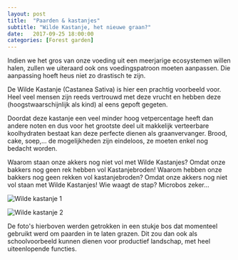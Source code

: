 ```yaml
---
layout: post
title:  "Paarden & kastanjes"
subtitle: "Wilde Kastanje, het nieuwe graan?"
date:   2017-09-25 18:00:00
categories: [Forest garden]
---
```


Indien we het gros van onze voeding uit een meerjarige ecosystemen willen halen, zullen we uiteraard ook ons voedingspatroon moeten aanpassen. Die aanpassing hoeft heus niet zo drastisch te zijn. 

De Wilde Kastanje (Castanea Sativa) is hier een prachtig voorbeeld voor. Heel veel mensen zijn reeds vertrouwd met deze vrucht en hebben deze (hoogstwaarschijnlijk als kind) al eens gepoft gegeten. 

Doordat deze kastanje een veel minder hoog vetpercentage heeft dan andere noten en dus voor het grootste deel uit makkelijk verteerbare koolhydraten bestaat kan deze perfecte dienen als graanvervanger. Brood, cake, soep,... de mogelijkheden zijn eindeloos, ze moeten enkel nog bedacht worden.


Waarom staan onze akkers nog niet vol met Wilde Kastanjes? Omdat onze bakkers nog geen rek hebben vol Kastanjebroden! Waarom hebben onze bakkers nog geen rekken vol kastanjebroden? Omdat onze akkers nog niet vol staan met Wilde Kastanjes! Wie waagt de stap? Microbos zeker...

![Wilde kastanje 1](https://user-images.githubusercontent.com/15105131/30832524-9fe6e698-a24b-11e7-93c0-b7d8f09fcc0a.jpg)

![Wilde kastanje 2](https://user-images.githubusercontent.com/15105131/30832529-a1c844a2-a24b-11e7-8c40-8063a004f5f2.jpg)

De foto's hierboven werden getrokken in een stukje bos dat momenteel gebruikt werd om paarden in te laten grazen. Dit zou dan ook als schoolvoorbeeld kunnen dienen voor productief landschap, met heel uiteenlopende functies.

